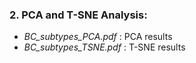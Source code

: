 ### 2. PCA and T-SNE Analysis:
* *BC_subtypes_PCA.pdf* : PCA results
* *BC_subtypes_TSNE.pdf* : T-SNE results
